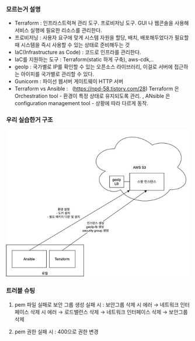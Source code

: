 ### 모르는거 설명

- Terraform : 인프라스트럭쳐 관리 도구. 프로비저닝 도구. GUI 나 웹콘솔을 사용해 서비스 실행에 필요한 리소스를 관리한다.
- 프로비저닝 : 사용자 요구에 맞게 시스템 자원을 할당, 배치, 배포해두었다가 필요할 때 시스템을 즉시 사용할 수 있는 상태로 준비해두는 것
- IaC(Infrastructure as Code) : 코드로 인프라를 관리한다.
- IaC를 지원하는 도구 : Terraform(static 하게 구축), aws-cdk,..
- geoIp : 국가별로 IP를 확인할 수 있는 오픈소스 라이브러리, 이걸로 서버에 접근하는 아이피를 국가별로 관리할 수 있다.
- Gunicorm : 파이선 웹서버 게이트웨이 HTTP 서버
- Terraform vs Ansible :   (https://npd-58.tistory.com/28) Terraform 은 Orchestration tool - 환경이 특정 상태로 유지되도록 관리. , ANsible 은 configuration management tool - 상황에 따라 다르게 동작.

### 우리 실습한거 구조
![environment](https://github.com/goyanglee/study_redis/blob/main/Chapter%200.%20%EB%8C%80%EA%B7%9C%EB%AA%A8%20%EC%84%9C%EB%B9%84%EC%8A%A4%EC%9D%98%20%ED%8A%B9%EC%84%B1/environment.jpg)
### 트러블 슈팅

1. pem 파일 실패로 보안 그룹 생성 실패 시 : 보안그룹 삭제 시 에러 → 네트워크 인터페이스 삭제 시 에러 → 로드밸런스 삭제 → 네트워크 인터페이스 삭제 → 보안그룹 삭제

2. pem 권한 실패 시 : 400으로 권한 변경

